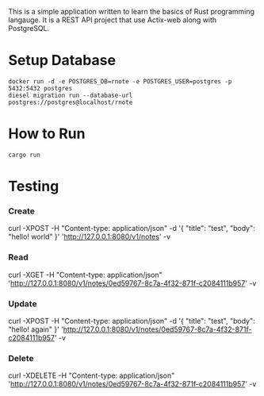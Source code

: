 This is a simple application written to learn the basics of Rust programming langauge.
It is a REST API project that use Actix-web along with PostgreSQL. 

# Setup Database
```
docker run -d -e POSTGRES_DB=rnote -e POSTGRES_USER=postgres -p 5432:5432 postgres
diesel migration run --database-url postgres://postgres@localhost/rnote
```

# How to Run
```
cargo run
```

# Testing

### Create

curl -XPOST -H "Content-type: application/json" -d '{ "title": "test", "body": "hello! world" }' 'http://127.0.0.1:8080/v1/notes' -v

### Read
curl -XGET -H "Content-type: application/json" 'http://127.0.0.1:8080/v1/notes/0ed59767-8c7a-4f32-871f-c2084111b957' -v

### Update
curl -XPOST -H "Content-type: application/json" -d '{ "title": "test", "body": "hello! again" }' 'http://127.0.0.1:8080/v1/notes/0ed59767-8c7a-4f32-871f-c2084111b957' -v


### Delete
curl -XDELETE -H "Content-type: application/json" 'http://127.0.0.1:8080/v1/notes/0ed59767-8c7a-4f32-871f-c2084111b957' -v
```